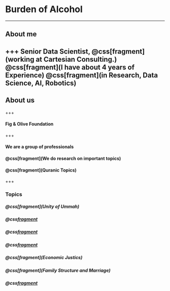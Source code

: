# Burden of Alcohol
---
## About me
+++
Senior Data Scientist,
@css[fragment](working at Cartesian Consulting.)
@css[fragment](I have about 4 years of Experience)
@css[fragment](in Research, Data Science, AI, Robotics)
---
## About us
+++
#### Fig & Olive Foundation
+++
#### We are a group of professionals
#### @css[fragment](We do research on important topics)
#### @css[fragment](Quranic Topics)
+++
### Topics
##### @css[fragment](Unity of Ummah)
##### @css[fragment](Modesty)
##### @css[fragment](Corruption)
##### @css[fragment](Homosexuality)
##### @css[fragment](Economic Justics)
##### @css[fragment](Family Structure and Marriage)
##### @css[fragment](Alcoholism)
